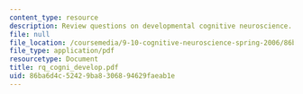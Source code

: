 ```yaml
---
content_type: resource
description: Review questions on developmental cognitive neuroscience.
file: null
file_location: /coursemedia/9-10-cognitive-neuroscience-spring-2006/86ba6d4c52429ba8306894629faeab1e_rq_cogni_develop.pdf
file_type: application/pdf
resourcetype: Document
title: rq_cogni_develop.pdf
uid: 86ba6d4c-5242-9ba8-3068-94629faeab1e
---
```

